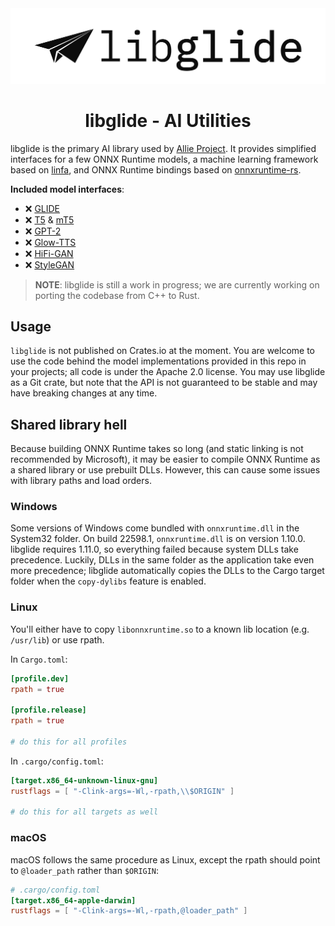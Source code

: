 <div align=center>
	<img src=".github/banner.png" width="1000" alt="libglide">
	<h1>libglide - AI Utilities</h1>
</div>

libglide is the primary AI library used by [Allie Project](https://github.com/allie-project/allie). It provides simplified interfaces for a few ONNX Runtime models, a machine learning framework based on [linfa](https://github.com/rust-ml/linfa), and ONNX Runtime bindings based on [onnxruntime-rs](https://github.com/nbigaouette/onnxruntime-rs).

**Included model interfaces**:
- ❌ [GLIDE](https://arxiv.org/abs/2112.10741)
- ❌ [T5](https://arxiv.org/abs/1910.10683) & [mT5](https://arxiv.org/abs/2010.11934)
- ❌ [GPT-2](https://d4mucfpksywv.cloudfront.net/better-language-models/language-models.pdf)
- ❌ [Glow-TTS](https://arxiv.org/abs/2005.11129)
- ❌ [HiFi-GAN](https://arxiv.org/abs/2010.05646)
- ❌ [StyleGAN](https://arxiv.org/abs/1812.04948)

> **NOTE**: libglide is still a work in progress; we are currently working on porting the codebase from C++ to Rust.

## Usage
`libglide` is not published on Crates.io at the moment. You are welcome to use the code behind the model implementations provided in this repo in your projects; all code is under the Apache 2.0 license. You may use libglide as a Git crate, but note that the API is not guaranteed to be stable and may have breaking changes at any time.

## Shared library hell
Because building ONNX Runtime takes so long (and static linking is not recommended by Microsoft), it may be easier to compile ONNX Runtime as a shared library or use prebuilt DLLs. However, this can cause some issues with library paths and load orders.

### Windows
Some versions of Windows come bundled with `onnxruntime.dll` in the System32 folder. On build 22598.1, `onnxruntime.dll` is on version 1.10.0. libglide requires 1.11.0, so everything failed because system DLLs take precedence. Luckily, DLLs in the same folder as the application take even more precedence; libglide automatically copies the DLLs to the Cargo target folder when the `copy-dylibs` feature is enabled.

### Linux
You'll either have to copy `libonnxruntime.so` to a known lib location (e.g. `/usr/lib`) or use rpath.

In `Cargo.toml`:
```toml
[profile.dev]
rpath = true

[profile.release]
rpath = true

# do this for all profiles
```

In `.cargo/config.toml`:
```toml
[target.x86_64-unknown-linux-gnu]
rustflags = [ "-Clink-args=-Wl,-rpath,\\$ORIGIN" ]

# do this for all targets as well
```

### macOS
macOS follows the same procedure as Linux, except the rpath should point to `@loader_path` rather than `$ORIGIN`:

```toml
# .cargo/config.toml
[target.x86_64-apple-darwin]
rustflags = [ "-Clink-args=-Wl,-rpath,@loader_path" ]
```

